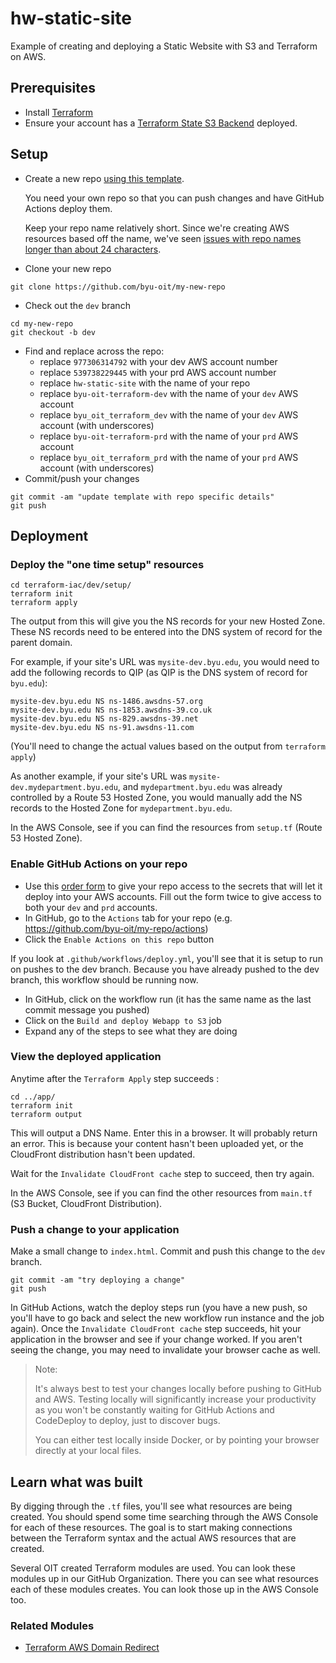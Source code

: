 # hw-static-site
Example of creating and deploying a Static Website with S3 and Terraform on AWS.

## Prerequisites

* Install [Terraform](https://www.terraform.io/downloads.html)
* Ensure your account has a [Terraform State S3 Backend](https://github.com/byu-oit/terraform-aws-backend-s3) deployed.

## Setup
* Create a new repo [using this template](https://github.com/byu-oit/hw-static-site/generate).

  You need your own repo so that you can push changes and have GitHub Actions deploy them.
  
  Keep your repo name relatively short. Since we're creating AWS resources based off the name, we've seen [issues with repo names longer than about 24 characters](https://github.com/byu-oit/hello-world-api/issues/22).

* Clone your new repo
```
git clone https://github.com/byu-oit/my-new-repo
```
* Check out the `dev` branch 
```
cd my-new-repo
git checkout -b dev
```
* Find and replace across the repo:
  * replace `977306314792` with your dev AWS account number
  * replace `539738229445` with your prd AWS account number
  * replace `hw-static-site` with the name of your repo
  * replace `byu-oit-terraform-dev` with the name of your `dev` AWS account
  * replace `byu_oit_terraform_dev` with the name of your `dev` AWS account (with underscores)
  * replace `byu-oit-terraform-prd` with the name of your `prd` AWS account
  * replace `byu_oit_terraform_prd` with the name of your `prd` AWS account (with underscores)
* Commit/push your changes
```
git commit -am "update template with repo specific details" 
git push
```

## Deployment

### Deploy the "one time setup" resources

```
cd terraform-iac/dev/setup/
terraform init
terraform apply
```

The output from this will give you the NS records for your new Hosted Zone. These NS records need to be entered into the DNS system of record for the parent domain.

For example, if your site's URL was `mysite-dev.byu.edu`, you would need to add the following records to QIP (as QIP is the DNS system of record for `byu.edu`):

```
mysite-dev.byu.edu NS ns-1486.awsdns-57.org
mysite-dev.byu.edu NS ns-1853.awsdns-39.co.uk
mysite-dev.byu.edu NS ns-829.awsdns-39.net
mysite-dev.byu.edu NS ns-91.awsdns-11.com
```

(You'll need to change the actual values based on the output from `terraform apply`)

As another example, if your site's URL was `mysite-dev.mydepartment.byu.edu`, and `mydepartment.byu.edu` was already controlled by a Route 53 Hosted Zone, you would manually add the NS records to the Hosted Zone for `mydepartment.byu.edu`.

In the AWS Console, see if you can find the resources from `setup.tf` (Route 53 Hosted Zone).

### Enable GitHub Actions on your repo

* Use this [order form](https://it.byu.edu/it?id=sc_cat_item&sys_id=d20809201b2d141069fbbaecdc4bcb84) to give your repo access to the secrets that will let it deploy into your AWS accounts. Fill out the form twice to give access to both your `dev` and `prd` accounts.
* In GitHub, go to the `Actions` tab for your repo (e.g. https://github.com/byu-oit/my-repo/actions)
* Click the `Enable Actions on this repo` button

If you look at `.github/workflows/deploy.yml`, you'll see that it is setup to run on pushes to the dev branch. Because you have already pushed to the dev branch, this workflow should be running now.

* In GitHub, click on the workflow run (it has the same name as the last commit message you pushed)
* Click on the `Build and deploy Webapp to S3` job
* Expand any of the steps to see what they are doing

### View the deployed application

Anytime after the `Terraform Apply` step succeeds   :
```
cd ../app/
terraform init
terraform output
```

This will output a DNS Name. Enter this in a browser. It will probably return an error. This is because your content hasn't been uploaded yet, or the CloudFront distribution hasn't been updated.

Wait for the `Invalidate CloudFront cache` step to succeed, then try again.

In the AWS Console, see if you can find the other resources from `main.tf` (S3 Bucket, CloudFront Distribution).

### Push a change to your application

Make a small change to `index.html`. Commit and push this change to the `dev` branch.

```
git commit -am "try deploying a change"
git push
```

In GitHub Actions, watch the deploy steps run (you have a new push, so you'll have to go back and select the new workflow run instance and the job again). Once the `Invalidate CloudFront cache` step succeeds, hit your application in the browser and see if your change worked. If you aren't seeing the change, you may need to invalidate your browser cache as well.

> Note: 
>
> It's always best to test your changes locally before pushing to GitHub and AWS. Testing locally will significantly increase your productivity as you won't be constantly waiting for GitHub Actions and CodeDeploy to deploy, just to discover bugs.
>
> You can either test locally inside Docker, or by pointing your browser directly at your local files.

## Learn what was built

By digging through the `.tf` files, you'll see what resources are being created. You should spend some time searching through the AWS Console for each of these resources. The goal is to start making connections between the Terraform syntax and the actual AWS resources that are created.

Several OIT created Terraform modules are used. You can look these modules up in our GitHub Organization. There you can see what resources each of these modules creates. You can look those up in the AWS Console too.

### Related Modules

* [Terraform AWS Domain Redirect](https://github.com/byu-oit/terraform-aws-domain-redirect)